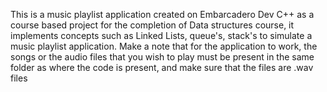 This is a music playlist application created on Embarcadero Dev C++ as a course based project for the completion of Data structures course, it implements concepts such as Linked Lists, queue's, stack's to simulate a music playlist application.
Make a note that for the application to work, the songs or the audio files that you wish to play must be present in the same folder as where the code is present, and make sure that the files are .wav files
